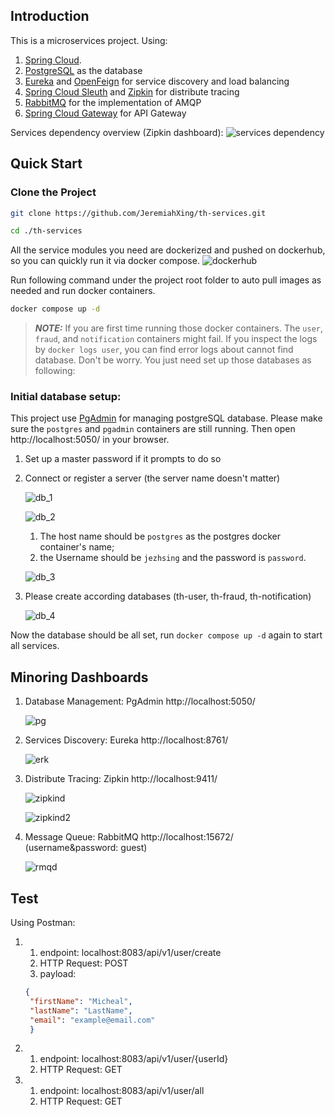 
## Introduction
This is a microservices project. Using:
1. [Spring Cloud](https://spring.io/projects/spring-cloud).
2. [PostgreSQL](https://hub.docker.com/layers/library/postgres/alpine3.19/images/sha256-33ae62f11f31af2f2c29f02d1c3bea0727287794ec4323632bdd559256f7ed00) as the database
3. [Eureka](https://spring.io/guides/gs/service-registration-and-discovery/) and [OpenFeign](https://spring.io/projects/spring-cloud-openfeign) for service discovery and load balancing
4. [Spring Cloud Sleuth](https://spring.io/projects/spring-cloud-sleuth) and [Zipkin](https://zipkin.io/) for distribute tracing
5. [RabbitMQ](https://www.rabbitmq.com/) for the implementation of AMQP
6. [Spring Cloud Gateway](https://spring.io/projects/spring-cloud-gateway) for API Gateway


Services dependency overview (Zipkin dashboard):
![services dependency](./documents/images/services_dep.png)


## Quick Start

### Clone the Project

```bash
git clone https://github.com/JeremiahXing/th-services.git
```
```bash
cd ./th-services
```

All the service modules you need are dockerized and pushed on dockerhub, so you can quickly run it via docker compose.
![dockerhub](./documents/images/dockerhub.png)

Run following command under the project root folder to auto pull images as needed and run docker containers.
```bash
docker compose up -d
```
> **_NOTE:_**  If you are first time running those docker containers. 
> The `user`, `fraud`, and `notification` containers might fail. 
> If you inspect the logs by `docker logs user`, you can find error logs about cannot find database.
> Don't be worry. You just need set up those databases as following:

### Initial database setup:

This project use [PgAdmin](https://www.pgadmin.org/) for managing postgreSQL database.
Please make sure the `postgres` and `pgadmin` containers are still running. Then open http://localhost:5050/ in your browser.
1. Set up a master password if it prompts to do so
2. Connect or register a server (the server name doesn't matter)

   ![db_1](./documents/images/postgresql_1.png)

   ![db_2](./documents/images/postgresql_2.png)
   1. The host name should be `postgres` as the postgres docker container's name; 
   2. the Username should be `jezhsing` and the password is `password`.
   
   ![db_3](./documents/images/postgresql_3.png)
3. Please create according databases (th-user, th-fraud, th-notification)

   ![db_4](./documents/images/db.png)

Now the database should be all set, run `docker compose up -d` again to start all services.

## Minoring Dashboards

1. Database Management: PgAdmin http://localhost:5050/

   ![pg](./documents/images/pgd.png)

2. Services Discovery: Eureka http://localhost:8761/

   ![erk](./documents/images/erkd.png)

3. Distribute Tracing: Zipkin http://localhost:9411/

   ![zipkind](./documents/images/zipkind.png)

   ![zipkind2](./documents/images/zipkind2.png)

4. Message Queue: RabbitMQ http://localhost:15672/ (username&password: guest)

   ![rmqd](./documents/images/rmqd.png)


## Test

Using Postman:

1.  
   1. endpoint: localhost:8083/api/v1/user/create
   2. HTTP Request: POST
   3. payload: 
   ```json
   {
    "firstName": "Micheal",
    "lastName": "LastName",
    "email": "example@email.com"
    }
   ```

2.
    1. endpoint: localhost:8083/api/v1/user/{userId}
    2. HTTP Request: GET

3.
    1. endpoint: localhost:8083/api/v1/user/all
    2. HTTP Request: GET
